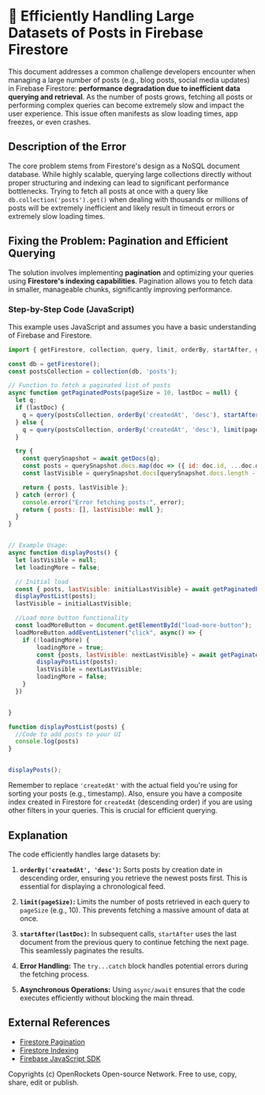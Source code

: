 # 🐞 Efficiently Handling Large Datasets of Posts in Firebase Firestore


This document addresses a common challenge developers encounter when managing a large number of posts (e.g., blog posts, social media updates) in Firebase Firestore: **performance degradation due to inefficient data querying and retrieval**.  As the number of posts grows, fetching all posts or performing complex queries can become extremely slow and impact the user experience.  This issue often manifests as slow loading times, app freezes, or even crashes.

## Description of the Error

The core problem stems from Firestore's design as a NoSQL document database. While highly scalable, querying large collections directly without proper structuring and indexing can lead to significant performance bottlenecks.  Trying to fetch all posts at once with a query like `db.collection('posts').get()` when dealing with thousands or millions of posts will be extremely inefficient and likely result in timeout errors or extremely slow loading times.

## Fixing the Problem: Pagination and Efficient Querying

The solution involves implementing **pagination** and optimizing your queries using **Firestore's indexing capabilities**.  Pagination allows you to fetch data in smaller, manageable chunks, significantly improving performance.

### Step-by-Step Code (JavaScript)

This example uses JavaScript and assumes you have a basic understanding of Firebase and Firestore.

```javascript
import { getFirestore, collection, query, limit, orderBy, startAfter, getDocs } from "firebase/firestore";

const db = getFirestore();
const postsCollection = collection(db, 'posts');

// Function to fetch a paginated list of posts
async function getPaginatedPosts(pageSize = 10, lastDoc = null) {
  let q;
  if (lastDoc) {
    q = query(postsCollection, orderBy('createdAt', 'desc'), startAfter(lastDoc), limit(pageSize));
  } else {
    q = query(postsCollection, orderBy('createdAt', 'desc'), limit(pageSize));
  }

  try {
    const querySnapshot = await getDocs(q);
    const posts = querySnapshot.docs.map(doc => ({ id: doc.id, ...doc.data() }));
    const lastVisible = querySnapshot.docs[querySnapshot.docs.length - 1]; // Get last document for next page

    return { posts, lastVisible };
  } catch (error) {
    console.error("Error fetching posts:", error);
    return { posts: [], lastVisible: null };
  }
}


// Example Usage:
async function displayPosts() {
  let lastVisible = null;
  let loadingMore = false;

  // Initial load
  const { posts, lastVisible: initialLastVisible} = await getPaginatedPosts();
  displayPostList(posts);
  lastVisible = initialLastVisible;

  //Load more button functionality
  const loadMoreButton = document.getElementById("load-more-button");
  loadMoreButton.addEventListener("click", async() => {
    if (!loadingMore) {
        loadingMore = true;
        const {posts, lastVisible: nextLastVisible} = await getPaginatedPosts(10, lastVisible);
        displayPostList(posts);
        lastVisible = nextLastVisible;
        loadingMore = false;
    }
  })


}

function displayPostList(posts) {
  //Code to add posts to your UI
  console.log(posts)
}


displayPosts();
```

Remember to replace `'createdAt'` with the actual field you're using for sorting your posts (e.g., timestamp).  Also, ensure you have a composite index created in Firestore for `createdAt` (descending order) if you are using other filters in your queries. This is crucial for efficient querying.


## Explanation

The code efficiently handles large datasets by:

1. **`orderBy('createdAt', 'desc')`:** Sorts posts by creation date in descending order, ensuring you retrieve the newest posts first.  This is essential for displaying a chronological feed.

2. **`limit(pageSize)`:** Limits the number of posts retrieved in each query to `pageSize` (e.g., 10). This prevents fetching a massive amount of data at once.

3. **`startAfter(lastDoc)`:**  In subsequent calls, `startAfter` uses the last document from the previous query to continue fetching the next page. This seamlessly paginates the results.

4. **Error Handling:** The `try...catch` block handles potential errors during the fetching process.

5. **Asynchronous Operations:**  Using `async/await` ensures that the code executes efficiently without blocking the main thread.


## External References

* [Firestore Pagination](https://firebase.google.com/docs/firestore/query-data/query-cursors#pagination)
* [Firestore Indexing](https://firebase.google.com/docs/firestore/query-data/indexing)
* [Firebase JavaScript SDK](https://firebase.google.com/docs/web/setup)


Copyrights (c) OpenRockets Open-source Network. Free to use, copy, share, edit or publish.

